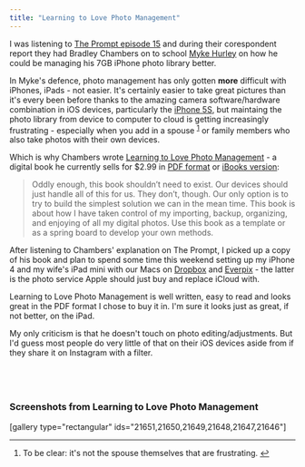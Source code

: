 ```yaml
---
title: "Learning to Love Photo Management"
---
```

<p>I was listening to <a href="http://5by5.tv/prompt/15">The Prompt episode 15</a> and during their corespondent report they had Bradley Chambers on to school <a href="http://twitter.com/imyke">Myke Hurley</a> on how he could be managing his 7GB iPhone photo library better.</p>
<p>In Myke's defence, photo management has only gotten <strong>more</strong> difficult with iPhones, iPads - not easier. It's certainly easier to take great pictures than it's every been before thanks to the amazing camera software/hardware combination in iOS devices, particularly the <a href="http://www.apple.com/iphone-5s/">iPhone 5S</a>, but maintaing the photo library from device to computer to cloud is getting increasingly frustrating - especially when you add in a spouse  <sup id="fnref-21645:1"><a href="#fn-21645:1" rel="footnote">1</a></sup> or family members who also take photos with their own devices.</p>
<p>Which is why Chambers wrote <a href="http://chambersdaily.com/learning-to-love-photo-management/">Learning to Love Photo Management</a> - a digital book he currently sells for $2.99 in <a href="https://gumroad.com/l/aNPb">PDF format</a> or <a href="https://itunes.apple.com/ca/book/learning-to-love-photo-management/id697807220?mt=11&amp;uo=4&amp;at=10l4Ki">iBooks version</a>:</p>
<blockquote><p>
  Oddly enough, this book shouldn’t need to exist. Our devices should just handle all of this for us. They don’t, though. Our only option is to try to build the simplest solution we can in the mean time. This book is about how I have taken control of my importing, backup, organizing, and enjoying of all my digital photos. Use this book as a template or as a spring board to develop your own methods.
</p></blockquote>
<p>After listening to Chambers' explanation on The Prompt, I picked up a copy of his book and plan to spend some time this weekend setting up my iPhone 4 and my wife's iPad mini with our Macs on <a href="http://db.tt/czHe7sK">Dropbox</a> and <a href="http://evrpx.co/invite?r=chris.enns%40gmail.com">Everpix</a> - the latter is the photo service Apple should just buy and replace iCloud with.</p>
<p>Learning to Love Photo Management is well written, easy to read and looks great in the PDF format I chose to buy it in. I'm sure it looks just as great, if not better, on the iPad.</p>
<p>My only criticism is that he doesn't touch on photo editing/adjustments. But I'd guess most people do very little of that on their iOS devices aside from if they share it on Instagram with a filter.</p>
<p><a href="https://itunes.apple.com/ca/book/learning-to-love-photo-management/id697807220?mt=11&uo=4&at=10l4Ki" target="itunes_store"style="display:inline-block;overflow:hidden;background:url(http://development-linkmaker.itunes.awcloud.net//htmlResources/assets/en_us//images/web/linkmaker/badge_ibooks-lrg.png) no-repeat;width:146px;height:40px;@media only screen{background-image:url(http://development-linkmaker.itunes.awcloud.net//htmlResources/assets/en_us//images/web/linkmaker/badge_ibooks-lrg.svg);}"></a></p>
<h3>Screenshots from Learning to Love Photo Management</h3>
<p>[gallery type="rectangular" ids="21651,21650,21649,21648,21647,21646"]</p>
<div class="footnotes">
<hr />
<ol>
<li id="fn-21645:1">
To be clear: it's not the spouse themselves that are frustrating.&#160;<a href="#fnref-21645:1" rev="footnote">&#8617;</a>
</li>
</ol>
</div>
